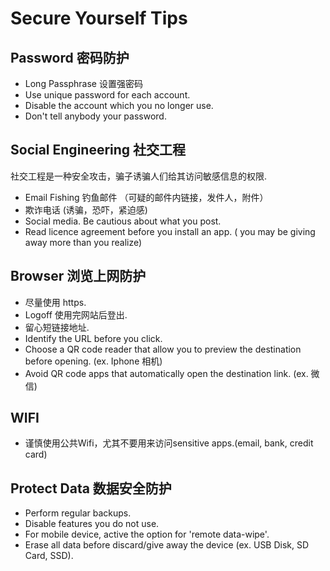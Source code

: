 # Secure Yourself Tips

## Password 密码防护

- Long Passphrase 设置强密码
- Use unique password for each account.
- Disable the account which you no longer use.
- Don't tell anybody your password.

## Social Engineering 社交工程

社交工程是一种安全攻击，骗子诱骗人们给其访问敏感信息的权限.

- Email Fishing 钓鱼邮件 （可疑的邮件内链接，发件人，附件）
- 欺诈电话 (诱骗，恐吓，紧迫感)
- Social media. Be cautious about what you post.
- Read licence agreement before you install an app. ( you may be giving away more than you realize)

## Browser 浏览上网防护

- 尽量使用 https.
- Logoff 使用完网站后登出.
- 留心短链接地址.
- Identify the URL before you click.
- Choose a QR code reader that allow you to preview the destination before opening. (ex. Iphone 相机)
- Avoid QR code apps that automatically open the destination link. (ex. 微信)

## WIFI

- 谨慎使用公共Wifi，尤其不要用来访问sensitive apps.(email, bank, credit card)

## Protect Data 数据安全防护

- Perform regular backups.
- Disable features you do not use.
- For mobile device, active the option for 'remote data-wipe'.
- Erase all data before discard/give away the device (ex. USB Disk, SD Card, SSD).
